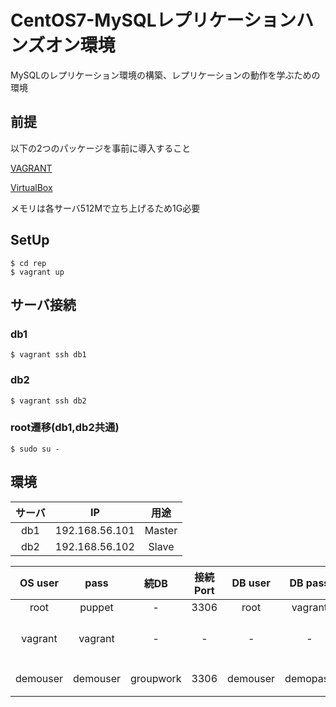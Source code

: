 # CentOS7-MySQLレプリケーションハンズオン環境
MySQLのレプリケーション環境の構築、レプリケーションの動作を学ぶための環境

## 前提
以下の2つのパッケージを事前に導入すること

[VAGRANT](https://www.vagrantup.com/)

[VirtualBox](https://www.virtualbox.org/)

メモリは各サーバ512Mで立ち上げるため1G必要

## SetUp
```
$ cd rep
$ vagrant up
```

## サーバ接続
### db1
```
$ vagrant ssh db1
```

### db2
```
$ vagrant ssh db2
```

### root遷移(db1,db2共通)
```
$ sudo su -
```

## 環境
|サーバ|IP|用途|
|:-:|:-:|:-:|
|db1|192.168.56.101|Master|
|db2|192.168.56.102|Slave|

| OS user | pass | 続DB | 接続Port |  DB user |  DB pass | 用途 |
|:-----------:|:------------:|:------------:|:------------:|:------------:|:------------:|:------------:|
| root | puppet | - | 3306 |  root | vagrant | root |
| vagrant | vagrant | - | - | - | - | vagrant用ユーザ |
| demouser | demouser | groupwork | 3306 | demouser | demopass | 検証用ユーザ |
